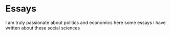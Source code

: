 # Essays
I am truly passionate about politics and economics here some essays i have written about these social sciences
